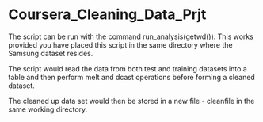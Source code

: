 Coursera_Cleaning_Data_Prjt
===========================

The script can be run with the command run_analysis(getwd()). This works provided you have placed this script in the same directory where the Samsung dataset resides. 

The script would read the data from both test and training datasets into a table and then perform melt and dcast operations before forming a cleaned dataset.

The cleaned up data set would then be stored in a new file - cleanfile in the same working directory.
